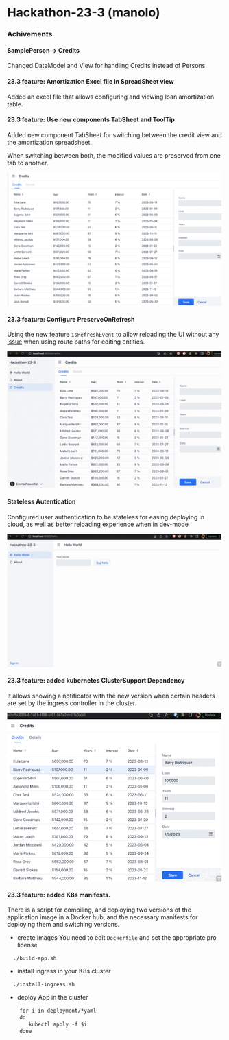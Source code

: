 # Hackathon-23-3 (manolo)

### Achivements

#### SamplePerson -> Credits

Changed DataModel and View for handling Credits instead of Persons

####  23.3 feature:  Amortization Excel file in SpreadSheet view

Added an excel file that allows configuring and viewing loan amortization table.

####  23.3 feature: Use new components TabSheet and ToolTip

Added new component TabSheet for switching between the credit view and the amortization spreadsheet.

When switching between both, the modified values are preserved from one tab to another.

<img width="500" src="./images/tabsheet-spreadsheet.gif">

####  23.3 feature: Configure PreserveOnRefresh

Using the new feature `isRefreshEvent` to allow reloading the UI without any [issue](https://github.com/vaadin/flow/issues/14999) when using route paths for editing entities.

<img width="500" src="./images/preserve-on-refresh.gif">


####  Stateless Autentication

Configured user authentication to be stateless for easing deploying in cloud, as well as better reloading experience when in dev-mode

<img width="500" src="./images/stateless-auth.gif">

####  23.3 feature: added kubernetes ClusterSupport Dependency

It allows showing a notificator with the new version when certain headers are set by the ingress controller in the cluster.

<img width="500" src="./images/kubernetes-kit.gif">

####  23.3 feature: added K8s manifests.

There is a script for compiling, and deploying two versions of the application image in a Docker hub, and the necessary manifests for deploying them and switching versions.

  - create images
  You need to edit `Dockerfile` and set the appropriate pro license
```
  ./build-app.sh
```
  - install ingress in your K8s cluster
```
  ./install-ingress.sh
```
  - deploy App in the cluster
```
    for i in deployment/*yaml
    do
       kubectl apply -f $i
    done
```
